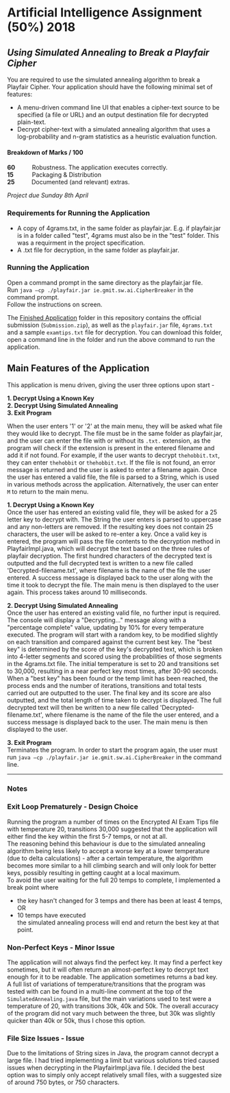 # Artificial Intelligence Assignment (50%) 2018  

## *Using Simulated Annealing to Break a Playfair Cipher*  

You are required to use the simulated annealing algorithm to break a Playfair Cipher. Your
application should have the following minimal set of features:  
- A menu-driven command line UI that enables a cipher-text source to be specified (a
file or URL) and an output destination file for decrypted plain-text.  
- Decrypt cipher-text with a simulated annealing algorithm that uses a log-probability
and n-gram statistics as a heuristic evaluation function.  

#### Breakdown of Marks / 100  

**60** &nbsp;&nbsp;&nbsp;&nbsp;&nbsp;&nbsp;&nbsp;&nbsp; Robustness. The application executes correctly.  
**15** &nbsp;&nbsp;&nbsp;&nbsp;&nbsp;&nbsp;&nbsp;&nbsp;&nbsp; Packaging & Distribution  
**25** &nbsp;&nbsp;&nbsp;&nbsp;&nbsp;&nbsp;&nbsp;&nbsp; Documented (and relevant) extras.  
  
*Project due Sunday 8th April*  

### Requirements for Running the Application  
- A copy of 4grams.txt, in the same folder as playfair.jar. E.g. if playfair.jar is in a folder called "test", 4grams must also be in the "test" folder. This was a requirment in the project specification.  
- A .txt file for decryption, in the same folder as playfair.jar.  

### Running the Application  
Open a command prompt in the same directory as the playfair.jar file.  
Run `java –cp ./playfair.jar ie.gmit.sw.ai.CipherBreaker` in the command prompt.  
Follow the instructions on screen.  

The [Finished Application](https://github.com/rebeccabernie/Simulated-Annealling-Playfair/tree/master/Finished%20Application) folder in this repository contains the official submission (`Submission.zip`), as well as the `playfair.jar` file, `4grams.txt` and a sample `examtips.txt` file for decryption. You can download this folder, open a command line in the folder and run the above command to run the application.  

## Main Features of the Application  

This application is menu driven, giving the user three options upon start -  

**1. Decrypt Using a Known Key**  
**2. Decrypt Using Simulated Annealing**  
**3. Exit Program**  

When the user enters '1' or '2' at the main menu, they will be asked what file they would like to decrypt. The file must be in the same folder as playfair.jar, and the user can enter the file with or without its `.txt.` extension, as the program will check if the extension is present in the entered filename and add it if not found. For example, if the user wants to decrypt `thehobbit.txt`, they can enter `thehobbit` or `thehobbit.txt`. If the file is not found, an error message is returned and the user is asked to enter a filename again. Once the user has entered a valid file, the file is parsed to a String, which is used in various methods across the application. Alternatively, the user can enter `M` to return to the main menu.  

**1. Decrypt Using a Known Key**  
Once the user has entered an existing valid file, they will be asked for a 25 letter key to decrypt with. The String the user enters is parsed to uppercase and any non-letters are removed. If the resulting key does not contain 25 characters, the user will be asked to re-enter a key. Once a valid key is entered, the program will pass the file contents to the decryption method in PlayfairImpl.java, which will decrypt the text based on the three rules of playfair decryption. The first hundred characters of the decrypted text is outputted and the full decrypted text is written to a new file called 'Decrypted-filename.txt', where filename is the name of the file the user entered. A success message is displayed back to the user along with the time it took to decrypt the file. The main menu is then displayed to the user again. This process takes around 10 milliseconds.  

**2. Decrypt Using Simulated Annealing**  
Once the user has entered an existing valid file, no further input is required. The console will display a "Decrypting..." message along with a "percentage complete" value, updating by 10% for every temperature executed. 
The program will start with a random key, to be modified slightly on each transition and compared against the current best key. The "best key" is determined by the score of the key's decrypted text, which is broken into 4-letter segments and scored using the probabilities of those segments in the 4grams.txt file. The initial temperature is set to 20 and transitions set to 30,000, resulting in a near perfect key most times, after 30-90 seconds. When a "best key" has been found or the temp limit has been reached, the process ends and the number of iterations, transitions and total tests carried out are outputted to the user. The final key and its score are also outputted, and the total length of time taken to decrypt is displayed. The full decrypted text will then be written to a new file called 'Decrypted-filename.txt', where filename is the name of the file the user entered, and a success message is displayed back to the user. The main menu is then displayed to the user.  

**3. Exit Program**  
Terminates the program. In order to start the program again, the user must run `java –cp ./playfair.jar ie.gmit.sw.ai.CipherBreaker` in the command line.  

----  

### Notes

### Exit Loop Prematurely - Design Choice  

Running the program a number of times on the Encrypted AI Exam Tips file with temperature 20, transitions 30,000 suggested that the application will either find the key within the first 5-7 temps, or not at all.  
The reasoning behind this behaviour is due to the simulated annealing algorithm being less likely to accept a worse key at a lower temperature (due to delta calculations) - after a certain temperature, the algorithm becomes more similar to a hill climbing search and will only look for better keys, possibly resulting in getting caught at a local maximum.  
To avoid the user waiting for the full 20 temps to complete, I implemented a break point where
 - the key hasn't changed for 3 temps and there has been at least 4 temps, OR  
 - 10 temps have executed  
the simulated annealing process will end and return the best key at that point.  

### Non-Perfect Keys - Minor Issue  

The application will not always find the perfect key. It may find a perfect key sometimes, but it will often return an almost-perfect key to decrypt text enough for it to be readable. The application sometimes returns a bad key. A full list of variations of temperature/transitions that the program was tested with can be found in a multi-line comment at the top of the `SimulatedAnnealing.java` file, but the main variations used to test were a temperature of 20, with transitions 30k, 40k and 50k. The overall accuracy of the program did not vary much between the three, but 30k was slightly quicker than 40k or 50k, thus I chose this option.  

### File Size Issues - Issue  

Due to the limitations of String sizes in Java, the program cannot decrypt a large file. I had tried implementing a limit but various solutions tried caused issues when decrypting in the PlayfairImpl.java file. I decided the best option was to simply only accept relatively small files, with a suggested size of around 750 bytes, or 750 characters.   
